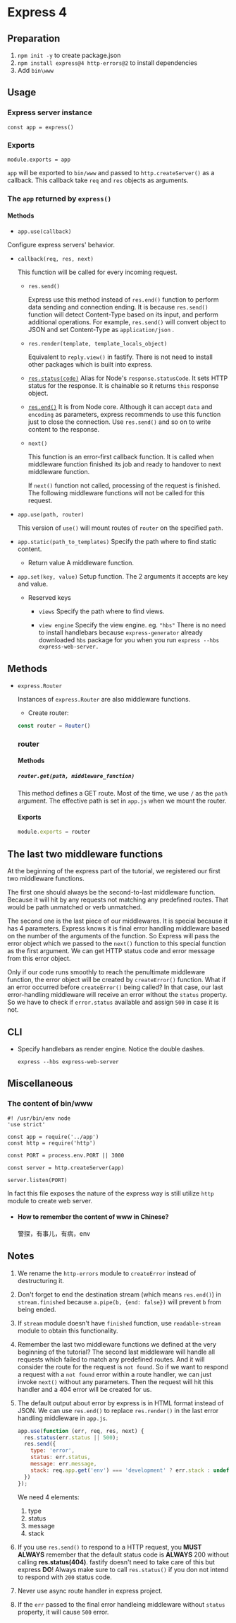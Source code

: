 # Express 4

## Preparation

1. `npm init -y` to create package.json
2. `npm install express@4 http-errors@2` to install dependencies
3. Add `bin\www`

## Usage

### Express server instance

`const app = express()`

### Exports

`module.exports = app`

`app` will be exported to `bin/www` and passed to `http.createServer()` as a callback. This callback take `req` and `res` objects as arguments.

### The `app` returned by `express()`
#### Methods

- `app.use(callback)`

Configure express servers' behavior.

  - `callback(req, res, next)`

    This function will be called for every incoming request.

    - `res.send()`

      Express use this method instead of `res.end()` function to perform data sending and connection ending. It is because `res.send()` function will detect Content-Type based on its input, and perform additional operations. For example, `res.send()` will convert object to JSON and set Content-Type as `application/json` .

    - `res.render(template, template_locals_object)`

      Equivalent to `reply.view()` in fastify.
      There is not need to install other packages which is built into express.

    - [`res.status(code)`](https://expressjs.com/en/api.html#res.status)
      Alias for Node's `response.statusCode`.
      It sets HTTP status for the response.
      It is chainable so it returns `this` response object.

    - [`res.end()`](https://expressjs.com/en/api.html#res.status)
      It is from Node core.
      Although it can accept `data` and `encoding` as parameters, express recommends to use this function just to close the connection. Use `res.send()` and so on to write content to the response.

    - `next()`

      This function is an error-first callback function.
      It is called when middleware function finished its job and ready to handover to next middleware function.

      If `next()` function not called, processing of the request is finished. The following middleware functions will not be called for this request.

- `app.use(path, router)`

  This version of `use()` will mount routes of `router` on the specified `path`.

- `app.static(path_to_templates)`
  Specify the path where to find static content.

  - Return value
    A middleware function.

- `app.set(key, value)`
  Setup function. The 2 arguments it accepts are key and value.

  - Reserved keys

    - `views`
      Specify the path where to find views.
  
    - `view engine`
      Specify the view engine. eg. `"hbs"`
      There is no need to install handlebars because `express-generator` already downloaded `hbs` package for you when you run `express --hbs express-web-server.`

## Methods

- `express.Router`

  Instances of `express.Router` are also middleware functions.

  - Create router:
  ```javascript
  const router = Router()
  ```

  ### router

  #### Methods
  
  ##### `router.get(path, middleware_function)`

  This method defines a GET route.
  Most of the time, we use `/` as the `path` argument.
  The effective path is set in `app.js` when we mount the router.

  #### Exports
  ```javascript
  module.exports = router
  ```

## The last two middleware functions

At the beginning of the express part of the tutorial, we registered our first two middleware functions.

The first one should always be the second-to-last middleware function. Because it will hit by any requests not matching any predefined routes. That would be path unmatched or verb unmatched.

The second one is the last piece of our middlewares. It is special because it has 4 parameters. Express knows it is final error handling middleware based on the number of the arguments of the function. So Express will pass the error object which we passed to the `next()` function to this special function as the first argument. We can get HTTP status code and error message from this error object. 

Only if our code runs smoothly to reach the penultimate middleware function, the error object will be created by `createError()` function. What if an error occurred before `createError()` being called? In that case, our last error-handling middleware will receive an error without the `status` property. So we have to check if `error.status` available and assign `500` in case it is not.

## CLI

- Specify handlebars as render engine. Notice the double dashes.

  `express --hbs express-web-server`
## Miscellaneous

### The content of bin/www

```
#! /usr/bin/env node
'use strict'

const app = require('../app')
const http = require('http')

const PORT = process.env.PORT || 3000

const server = http.createServer(app)

server.listen(PORT)
```

In fact this file exposes the nature of the express way is still utilize `http` module to create web server.

- #### How to remember the content of www in Chinese?
  警探，有事儿，有病，env

## Notes

1. We rename the `http-errors` module to `createError` instead of destructuring it.

2. Don't forget to end the destination stream (which means `res.end()`) in `stream.finished` because `a.pipe(b, {end: false})` will prevent `b` from being ended.

3. If `stream` module doesn't have `finished` function, use `readable-stream` module to obtain this functionality.

4. Remember the last two middleware functions we defined at the very beginning of the tutorial? The second last middleware will handle all requests which failed to match any predefined routes. And it will consider the route for the request is `not found`. So if we want to respond a request with a `not found` error within a route handler, we can just invoke `next()` without any parameters. Then the request will hit this handler and a 404 error will be created for us.

5. The default output about error by express is in HTML format instead of JSON.
   We can use `res.end()` to replace `res.render()` in the last error handling middleware in `app.js`.

   ```javascript
   app.use(function (err, req, res, next) {
     res.status(err.status || 500);
     res.send({
       type: 'error',
       status: err.status,
       message: err.message,
       stack: req.app.get('env') === 'development' ? err.stack : undefined
     })
   });
   ```
   We need 4 elements:
   1. type
   2. status
   3. message
   4. stack

6. If you use `res.send()` to respond to a HTTP request, you **MUST** **ALWAYS** remember that the default status code is **ALWAYS** 200 without calling **res.status(404)**. fastify doesn't need to take care of this but express **DO**! Always make sure to call `res.status()` if you don not intend to respond with `200` status code.

7. Never use async route handler in express project.

8. If the `err` passed to the final error handleing middleware without `status` property, it will cause `500` error.